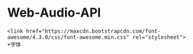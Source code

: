 # Web-Audio-API
    <link href="https://maxcdn.bootstrapcdn.com/font-awesome/4.3.0/css/font-awesome.min.css" rel="stylesheet">
    +字体
